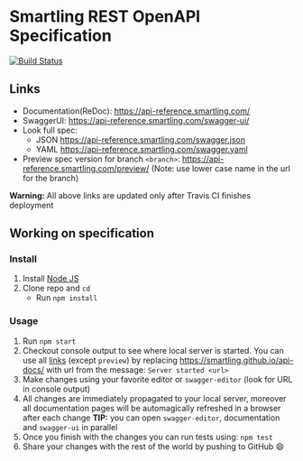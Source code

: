 # Smartling REST OpenAPI Specification
[![Build Status](https://travis-ci.org/Smartling/api-docs.svg?branch=master)](https://travis-ci.org/Smartling/api-docs)

## Links

- Documentation(ReDoc): https://api-reference.smartling.com/
- SwaggerUI: https://api-reference.smartling.com/swagger-ui/
- Look full spec:
    + JSON https://api-reference.smartling.com/swagger.json
    + YAML https://api-reference.smartling.com/swagger.yaml
- Preview spec version for branch `<branch>`: https://api-reference.smartling.com/preview/<branch>
  (Note: use lower case name in the url for the branch)
  
**Warning:** All above links are updated only after Travis CI finishes deployment

## Working on specification
### Install

1. Install [Node JS](https://nodejs.org/)
2. Clone repo and `cd`
    + Run `npm install`

### Usage

1. Run `npm start`
2. Checkout console output to see where local server is started. You can use all [links](#links) (except `preview`) by replacing https://smartling.github.io/api-docs/ with url from the message: `Server started <url>`
3. Make changes using your favorite editor or `swagger-editor` (look for URL in console output)
4. All changes are immediately propagated to your local server, moreover all documentation pages will be automagically refreshed in a browser after each change
**TIP:** you can open `swagger-editor`, documentation and `swagger-ui` in parallel
5. Once you finish with the changes you can run tests using: `npm test`
6. Share your changes with the rest of the world by pushing to GitHub :smile:
